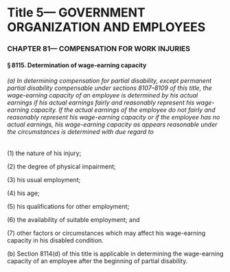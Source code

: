 
# Title 5— GOVERNMENT ORGANIZATION AND EMPLOYEES
### CHAPTER 81— COMPENSATION FOR WORK INJURIES
#### § 8115. Determination of wage-earning capacity
###### (a) In determining compensation for partial disability, except permanent partial disability compensable under sections 8107–8109 of this title, the wage-earning capacity of an employee is determined by his actual earnings if his actual earnings fairly and reasonably represent his wage-earning capacity. If the actual earnings of the employee do not fairly and reasonably represent his wage-earning capacity or if the employee has no actual earnings, his wage-earning capacity as appears reasonable under the circumstances is determined with due regard to

(1) the nature of his injury;

(2) the degree of physical impairment;

(3) his usual employment;

(4) his age;

(5) his qualifications for other employment;

(6) the availability of suitable employment; and

(7) other factors or circumstances which may affect his wage-earning capacity in his disabled condition.

(b) Section 8114(d) of this title is applicable in determining the wage-earning capacity of an employee after the beginning of partial disability.
